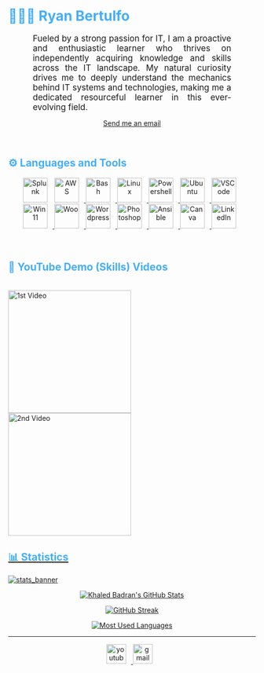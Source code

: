 <h1 style="color: #44AEFB;"> 👨🏻‍💻 Ryan Bertulfo </h1>



<p align:"center" style="text-align: justify; margin: 0 50px; font-size: 17px;" >
    Fueled by a strong passion for IT, I am a proactive and enthusiastic learner who thrives on independently acquiring knowledge and skills across the IT landscape. My natural curiosity drives me to deeply understand the mechanics behind IT systems and technologies, making me a dedicated resourceful learner in this ever-evolving field.

<br>
<div align="center">

[Send me an email](mailto:ryanbertulfo@gmail.com)
</div>
</p>    
<br>
<!-- Languages and Tools -->
<h2 style="color: #44AEFB">⚙️ Languages and Tools</h2>
<!--- I removed the java\cs box if you wanna follow it with Simpleicons tools
<div align="center" style="display:block;">
    <img width="100px" alt="Programming Languages" src="https://user-images.githubusercontent.com/78341798/194531121-47b0119a-ce00-439d-b586-125f86acb098.png"/> 
</div>
<br> 
<!-- Icons Resources -->
<!-- https://devicon.dev/ -->
<!-- https://cdn.jsdelivr.net/npm/simple-icons@v3/icons/ -->
<div align="center">
     <img  alt="Splunk" height="50px" style="padding-right:10px;" src="https://cdn.jsdelivr.net/gh/devicons/devicon@latest/icons/splunk/splunk-original-wordmark.svg" />
    <a href="https://www.splunk.com/" target="_blank" rel="noreferrer">
   <a href="https://aws.amazon.com/" target="_blank" rel="noreferrer">
      <img  alt="AWS" height="50px" style="padding-right:10px;" src="https://cdn.jsdelivr.net/gh/devicons/devicon@latest/icons/amazonwebservices/amazonwebservices-plain-wordmark.svg" />
 <a href="https://www.gnu.org/software/bash/" target="_blank" rel="noreferrer">
      <img  alt="Bash" height="50px" style="padding-right:10px;" src="https://cdn.jsdelivr.net/gh/devicons/devicon@latest/icons/bash/bash-original.svg" />
   <a href="https://www.linux.org/" target="_blank" rel="noreferrer">
      <img  alt="Linux" height="50px" style="padding-right:10px;" src="https://cdn.jsdelivr.net/gh/devicons/devicon@latest/icons/linux/linux-original.svg" />
 <a href="https://aws.amazon.com/](https://learn.microsoft.com/en-us/powershell/" target="_blank" rel="noreferrer">
      <img  alt="Powershell" height="50px" style="padding-right:10px;" src="https://cdn.jsdelivr.net/gh/devicons/devicon@latest/icons/powershell/powershell-original.svg" />
  <a href="https://ubuntu.com/" target="_blank" rel="noreferrer">
      <img  alt="Ubuntu" height="50px" style="padding-right:10px;" src="https://cdn.jsdelivr.net/gh/devicons/devicon@latest/icons/ubuntu/ubuntu-original.svg" />
      <a href="https://code.visualstudio.com/" target="_blank" rel="noreferrer">
      <img  alt="VSCode" height="50px" style="padding-right:10px;"src="https://cdn.jsdelivr.net/gh/devicons/devicon@latest/icons/vscode/vscode-original.svg" />
      <a href="https://www.microsoft.com/en-us/software-download/windows11" target="_blank" rel="noreferrer">
      <img  alt="Win11" height="50px" style="padding-right:10px;" src="https://cdn.jsdelivr.net/gh/devicons/devicon@latest/icons/windows11/windows11-original-wordmark.svg" />
       <a href="https://woocommerce.com/" target="_blank" rel="noreferrer">
      <img  alt="Woo" height="50px" style="padding-right:10px;"src="https://cdn.jsdelivr.net/gh/devicons/devicon@latest/icons/woocommerce/woocommerce-original.svg" />
      <a href="https://wordpress.com/" target="_blank" rel="noreferrer">
      <img  alt="Wordpress" height="50px" style="padding-right:10px;"src="https://cdn.jsdelivr.net/gh/devicons/devicon@latest/icons/wordpress/wordpress-original.svg" />
  <a href="https://www.adobe.com/sg/products/photoshop.html" target="_blank" rel="noreferrer">  
<img  alt="Photoshop" height="50px" style="padding-right:10px;" src="https://cdn.jsdelivr.net/gh/devicons/devicon@latest/icons/photoshop/photoshop-original.svg" />
   <a href="https://www.redhat.com" target="_blank" rel="noreferrer">
      <img  alt="Ansible" height="50px" style="padding-right:10px;" src="https://cdn.jsdelivr.net/gh/devicons/devicon@latest/icons/ansible/ansible-original.svg" />
  <a href="https://www.canva.com/" target="_blank" rel="noreferrer">
      <img  alt="Canva" height="50px" style="padding-right:10px;" src="https://cdn.jsdelivr.net/gh/devicons/devicon/icons/canva/canva-original.svg"/> 
        <a href="https://www.linkedin.com/in/ryberts/" target="_blank" rel="noreferrer">
      <img  alt="LinkedIn" height="50px" style="padding-right:10px;" src="https://cdn.jsdelivr.net/gh/devicons/devicon@latest/icons/linkedin/linkedin-original.svg" />
  </a>
</div>
<br>
<br>

<!-- Latest YouTube Videos -->

<h2 style="color: #44AEFB">🎦 YouTube Demo (Skills) Videos</h2>
<br />

 <a href="https://youtu.be/iXPxCmCVFFY" target="_blank" rel="noreferrer">
      <img  alt="1st Video" height="250px" style="padding-right:50px;" src="https://img.youtube.com/vi/iXPxCmCVFFY/hqdefault.jpg" />
 <a href="https://youtu.be/3lebjhl5vjA" target="_blank" rel="noreferrer">
      <img  alt="2nd Video" height="250px" style="padding-right:50px;" src="https://img.youtube.com/vi/3lebjhl5vjA/hqdefault.jpg" />
    

<!-- Statistics -->

<h2 style="color: #44AEFB">📊 Statistics</h2>

![stats_banner](https://user-images.githubusercontent.com/78341798/194534778-d662496c-ae00-4e8d-ae9b-b90912054e7f.gif)

<!-- Begin Stats Cards -->
<!-- Resources:  -->
<!-- Github & Languages Stats: https://github.com/anuraghazra/github-readme-stats --> 
<!-- Streak Stats: https://github.com/denvercoder1/github-readme-streak-stats -->
<!-- Change the value after ?username= to your GitHub username. -->
<div class="stats" align="center">

![Khaled Badran's GitHub Stats](https://github-readme-stats.vercel.app/api?username=ryberts&hide=stars&count_private=true&show_icons=true&theme=algolia&border_radius=20)

 ![GitHub Streak](https://streak-stats.demolab.com/?user=ryberts&count_private=true&theme=algolia&border_radius=20)

<!-- ![Most Used Languages](https://github-readme-stats.vercel.app/api/top-langs/?username=KhaledBadranDev&show_icons=true&theme=algolia&border_radius=20) -->
    
<!-- compact programming languages layout -->
![Most Used Languages](https://github-readme-stats.vercel.app/api/top-langs/?username=ryberts&layout=compact&show_icons=true&theme=algolia&border_radius=20)
</div>
<!--  End Stats Cards -->

---
<!-- Begin Footer -->
<!-- Icons Resources -->
<!-- https://devicon.dev/ -->
<div class="footer" align="center" style="margin:15px;">
    <a href="https://www.youtube.com/channel/UCiLaARObGMPJCu9EvWZrlQw" target="_blank">
        <img  style="margin:0 10px 10px 0;" src="https://user-images.githubusercontent.com/78341798/194531650-698ef1b1-9cbd-4b4f-96ef-5a2ec4b5d7e6.svg" alt="youtube" width="40px"/>
    </a>
    
   </a>
    <a href="mailto:ryanbertulfo@gmail.com" target="_blank">
        <img style="margin:0 10px 10px 0;" src="https://user-images.githubusercontent.com/78341798/194531383-ddb2b774-5bb9-491c-b601-4a4a7d9792fb.svg" alt="gmail" width="40px"/>
    </a>
</div>
<!-- End Footer -->

<!-- 
🔗 Links 🔗
- My Github Portfolio Page:
https://github.com/ProgrammingGym
- My Github README Code:
https://raw.githubusercontent.com/Pro...
- Youtube Cards:
https://github.com/DenverCoder1/githu...
- Youtube Buttons / Badges :
https://github.com/DenverCoder1/custo...
- Github & Languages Stats Cards:
https://github.com/anuraghazra/github...
- Streak Stats Card:
https://github.com/denvercoder1/githu...
- README Web App Generator 1:
https://rahuldkjain.github.io/gh-prof...
- README Web App Generator 2:
https://arturssmirnovs.github.io/gith...
- SVG Icons Resource1:
https://devicon.dev/
- SVG Icons Resource2:
https://cdn.jsdelivr.net/npm/simple-i...
- SVG Icons Resource3:
https://www.svgrepo.com/
-->
